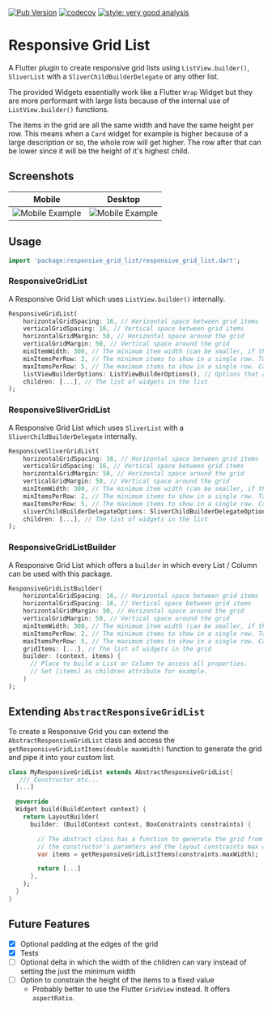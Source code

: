 [![Pub Version](https://img.shields.io/pub/v/responsive_grid_list)](https://pub.dev/packages/responsive_grid_list)
[![codecov](https://codecov.io/gh/hauketoenjes/responsive_grid_list/branch/main/graph/badge.svg?token=RFLRJ6R0U0)](https://codecov.io/gh/hauketoenjes/responsive_grid_list)
[![style: very good analysis](https://img.shields.io/badge/style-very_good_analysis-B22C89.svg)](https://pub.dev/packages/very_good_analysis)

# Responsive Grid List

A Flutter plugin to create responsive grid lists using `ListView.builder()`, `SliverList` with a `SliverChildBuilderDelegate` or any other list.

The provided Widgets essentially work like a Flutter `Wrap` Widget but they are more performant with large lists because of the internal use of `ListView.builder()` functions.

The items in the grid are all the same width and have the same height per row. This means when a `Card` widget for example is higher because of a large description or so, the whole row will get higher. The row after that can be lower since it will be the height of it's highest child.

## Screenshots

|                                                              Mobile                                                               |                                                              Desktop                                                               |
| :-------------------------------------------------------------------------------------------------------------------------------: | :--------------------------------------------------------------------------------------------------------------------------------: |
| <img alt="Mobile Example" src="https://raw.githubusercontent.com/hauketoenjes/responsive_grid_list/main/screenshots/mobile.png"/> | <img alt="Mobile Example" src="https://raw.githubusercontent.com/hauketoenjes/responsive_grid_list/main/screenshots/desktop.png"/> |

## Usage

```dart
import 'package:responsive_grid_list/responsive_grid_list.dart';
```

### ResponsiveGridList

A Responsive Grid List which uses `ListView.builder()` internally.

```dart
ResponsiveGridList(
    horizontalGridSpacing: 16, // Horizontal space between grid items
    verticalGridSpacing: 16, // Vertical space between grid items
    horizontalGridMargin: 50, // Horizontal space around the grid
    verticalGridMargin: 50, // Vertical space around the grid
    minItemWidth: 300, // The minimum item width (can be smaller, if the layout constraints are smaller)
    minItemsPerRow: 2, // The minimum items to show in a single row. Takes precedence over minItemWidth
    maxItemsPerRow: 5, // The maximum items to show in a single row. Can be useful on large screens
    listViewBuilderOptions: ListViewBuilderOptions(), // Options that are getting passed to the ListView.builder() function
    children: [...], // The list of widgets in the list
);
```

### ResponsiveSliverGridList

A Responsive Grid List which uses `SliverList` with a `SliverChildBuilderDelegate` internally.

```dart
ResponsiveSliverGridList(
    horizontalGridSpacing: 16, // Horizontal space between grid items
    verticalGridSpacing: 16, // Vertical space between grid items
    horizontalGridMargin: 50, // Horizontal space around the grid
    verticalGridMargin: 50, // Vertical space around the grid
    minItemWidth: 300, // The minimum item width (can be smaller, if the layout constraints are smaller)
    minItemsPerRow: 2, // The minimum items to show in a single row. Takes precedence over minItemWidth
    maxItemsPerRow: 5, // The maximum items to show in a single row. Can be useful on large screens
    sliverChildBuilderDelegateOptions: SliverChildBuilderDelegateOptions(), // Options that are getting passed to the SliverChildBuilderDelegate() function
    children: [...], // The list of widgets in the list
);
```

### ResponsiveGridListBuilder

A Responsive Grid List which offers a `builder` in which every List / Column can be used with this package.

```dart
ResponsiveGridListBuilder(
    horizontalGridSpacing: 16, // Horizontal space between grid items
    horizontalGridSpacing: 16, // Vertical space between grid items
    horizontalGridMargin: 50, // Horizontal space around the grid
    verticalGridMargin: 50, // Vertical space around the grid
    minItemWidth: 300, // The minimum item width (can be smaller, if the layout constraints are smaller)
    minItemsPerRow: 2, // The minimum items to show in a single row. Takes precedence over minItemWidth
    maxItemsPerRow: 5, // The maximum items to show in a single row. Can be useful on large screens
    gridItems: [...], // The list of widgets in the grid
    builder: (context, items) {
      // Place to build a List or Column to access all properties.
      // Set [items] as children attribute for example.
    }
);
```

## Extending `AbstractResponsiveGridList`

To create a Responsive Grid you can extend the `AbstractResponsiveGridList` class and access the `getResponsiveGridListItems(double maxWidth)` function to generate the grid and pipe it into your custom list.

```dart
class MyResponsiveGridList extends AbstractResponsiveGridList{
   /// Constructor etc...
  [...]

  @override
  Widget build(BuildContext context) {
    return LayoutBuilder(
      builder: (BuildContext context, BoxConstraints constraints) {

        // The abstract class has a function to generate the grid from
        // the constructor's paramters and the layout constraints max width
        var items = getResponsiveGridListItems(constraints.maxWidth);

        return [...]
      },
    );
  }
}
```

## Future Features

- [x] Optional padding at the edges of the grid
- [x] Tests
- [ ] Optional delta in which the width of the children can vary instead of setting the just the minimum width
- [ ] Option to constrain the height of the items to a fixed value
  - Probably better to use the Flutter `GridView` instead. It offers `aspectRatio`.
